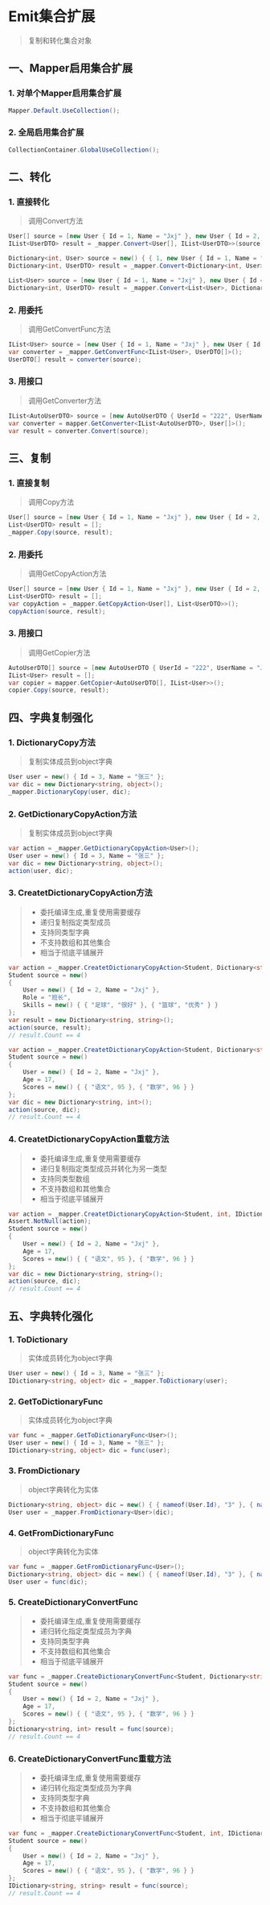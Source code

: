 # Emit集合扩展
>复制和转化集合对象

## 一、Mapper启用集合扩展
### 1. 对单个Mapper启用集合扩展
```csharp
Mapper.Default.UseCollection();
```

### 2. 全局启用集合扩展
```csharp
CollectionContainer.GlobalUseCollection();
```

## 二、转化
### 1. 直接转化
>调用Convert方法

```csharp
User[] source = [new User { Id = 1, Name = "Jxj" }, new User { Id = 2, Name = "张三" }];
IList<UserDTO> result = _mapper.Convert<User[], IList<UserDTO>>(source);
```

```csharp
Dictionary<int, User> source = new() { { 1, new User { Id = 1, Name = "Jxj" } } };
Dictionary<int, UserDTO> result = _mapper.Convert<Dictionary<int, User>, Dictionary<int, UserDTO>>(source);
```

```csharp
List<User> source = [new User { Id = 1, Name = "Jxj" }, new User { Id = 2, Name = "张三" }];
Dictionary<int, UserDTO> result = _mapper.Convert<List<User>, Dictionary<int, UserDTO>>(source);
```

### 2. 用委托
>调用GetConvertFunc方法

```csharp
IList<User> source = [new User { Id = 1, Name = "Jxj" }, new User { Id = 2, Name = "张三" }];
var converter = _mapper.GetConvertFunc<IList<User>, UserDTO[]>();
UserDTO[] result = converter(source);
```

### 3. 用接口
>调用GetConverter方法

```csharp
IList<AutoUserDTO> source = [new AutoUserDTO { UserId = "222", UserName = "Jxj" }, new AutoUserDTO { UserId = "333", UserName = "李四" }];
var converter = mapper.GetConverter<IList<AutoUserDTO>, User[]>();
var result = converter.Convert(source);
```

## 三、复制

### 1. 直接复制
>调用Copy方法

```csharp
User[] source = [new User { Id = 1, Name = "Jxj" }, new User { Id = 2, Name = "张三" }];
List<UserDTO> result = [];
_mapper.Copy(source, result);
```

### 2. 用委托
>调用GetCopyAction方法

```csharp
User[] source = [new User { Id = 1, Name = "Jxj" }, new User { Id = 2, Name = "张三" }];
List<UserDTO> result = [];
var copyAction = _mapper.GetCopyAction<User[], List<UserDTO>>();
copyAction(source, result);
```

### 3. 用接口
>调用GetCopier方法

```csharp
AutoUserDTO[] source = [new AutoUserDTO { UserId = "222", UserName = "Jxj" }, new AutoUserDTO { UserId = "333", UserName = "李四" }];
IList<User> result = [];
var copier = mapper.GetCopier<AutoUserDTO[], IList<User>>();
copier.Copy(source, result);
```

## 四、字典复制强化
### 1. DictionaryCopy方法
>复制实体成员到object字典

```csharp
User user = new() { Id = 3, Name = "张三" };
var dic = new Dictionary<string, object>();
_mapper.DictionaryCopy(user, dic);
```

### 2. GetDictionaryCopyAction方法
>复制实体成员到object字典

```csharp
var action = _mapper.GetDictionaryCopyAction<User>();
User user = new() { Id = 3, Name = "张三" };
var dic = new Dictionary<string, object>();
action(user, dic);
```

### 3. CreatetDictionaryCopyAction方法
>* 委托编译生成,重复使用需要缓存
>* 递归复制指定类型成员
>* 支持同类型字典
>* 不支持数组和其他集合
>* 相当于彻底平铺展开

```csharp
var action = _mapper.CreatetDictionaryCopyAction<Student, Dictionary<string, string>>();
Student source = new()
{
    User = new() { Id = 2, Name = "Jxj" },
    Role = "班长",
    Skills = new() { { "足球", "很好" }, { "篮球", "优秀" } }
};
var result = new Dictionary<string, string>();
action(source, result);
// result.Count == 4
```

```csharp
var action = _mapper.CreatetDictionaryCopyAction<Student, Dictionary<string, int>>();
Student source = new()
{
    User = new() { Id = 2, Name = "Jxj" },
    Age = 17,
    Scores = new() { { "语文", 95 }, { "数学", 96 } }
};
var dic = new Dictionary<string, int>();
action(source, dic);
// result.Count == 4
```

### 4. CreatetDictionaryCopyAction重载方法
>* 委托编译生成,重复使用需要缓存
>* 递归复制指定类型成员并转化为另一类型
>* 支持同类型数组
>* 不支持数组和其他集合
>* 相当于彻底平铺展开

```csharp
var action = _mapper.CreatetDictionaryCopyAction<Student, int, IDictionary<string, string>>();
Assert.NotNull(action);
Student source = new()
{
    User = new() { Id = 2, Name = "Jxj" },
    Age = 17,
    Scores = new() { { "语文", 95 }, { "数学", 96 } }
};
var dic = new Dictionary<string, string>();
action(source, dic);
// result.Count == 4
```

## 五、字典转化强化
### 1. ToDictionary
>实体成员转化为object字典

```csharp
User user = new() { Id = 3, Name = "张三" };
IDictionary<string, object> dic = _mapper.ToDictionary(user);
```

### 2. GetToDictionaryFunc
>实体成员转化为object字典

```csharp
var func = _mapper.GetToDictionaryFunc<User>();
User user = new() { Id = 3, Name = "张三" };
IDictionary<string, object> dic = func(user);
```

### 3. FromDictionary
>object字典转化为实体

```csharp
Dictionary<string, object> dic = new() { { nameof(User.Id), "3" }, { nameof(User.Name), "张三" } };
User user = _mapper.FromDictionary<User>(dic);
```

### 4. GetFromDictionaryFunc
>object字典转化为实体

```csharp
var func = _mapper.GetFromDictionaryFunc<User>();
Dictionary<string, object> dic = new() { { nameof(User.Id), "3" }, { nameof(User.Name), "张三" } };
User user = func(dic);
```

### 5. CreateDictionaryConvertFunc
>* 委托编译生成,重复使用需要缓存
>* 递归转化指定类型成员为字典
>* 支持同类型字典
>* 不支持数组和其他集合
>* 相当于彻底平铺展开

```csharp
var func = _mapper.CreateDictionaryConvertFunc<Student, Dictionary<string, int>>();
Student source = new()
{
    User = new() { Id = 2, Name = "Jxj" },
    Age = 17,
    Scores = new() { { "语文", 95 }, { "数学", 96 } }
};
Dictionary<string, int> result = func(source);
// result.Count == 4
```

### 6. CreateDictionaryConvertFunc重载方法
>* 委托编译生成,重复使用需要缓存
>* 递归转化指定类型成员为字典
>* 支持同类型字典
>* 不支持数组和其他集合
>* 相当于彻底平铺展开

```csharp
var func = _mapper.CreateDictionaryConvertFunc<Student, int, IDictionary<string, string>>();
Student source = new()
{
    User = new() { Id = 2, Name = "Jxj" },
    Age = 17,
    Scores = new() { { "语文", 95 }, { "数学", 96 } }
};
IDictionary<string, string> result = func(source);
// result.Count == 4
```
